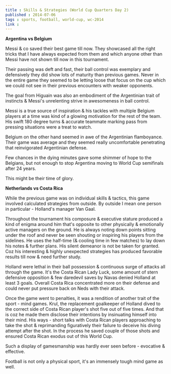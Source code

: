```yaml
---
title : Skills & Strategies (World Cup Quarters Day 2)
published : 2014-07-06
tags : sports, football, world-cup, wc-2014
link :
---
```


__Argentina vs Belgium__

Messi & co saved their best game till now. They showcased all the right tricks that I have always expected from them and which anyone other than Messi have not shown till now in this tournament.

Their passing was deft and fast, their ball control was exemplary and defensively they did show lots of maturity than previous games. Never in the entire game they seemed to be letting loose that focus on the cup which we could not see in their previous encounters with weaker opponents.

The goal from Higuain was also an embodiment of the Argentinian trait of instincts & Messi's unrelenting strive in awesomeness in ball control.

Messi is a true source of inspiration & his tackles with multiple Belgium players at a time was kind of a glowing motivation for the rest of the team. His swift 180 degree turns & accurate teammate marking pass from pressing situations were a treat to watch.

Belgium on the other hand seemed in awe of the Argentinian flamboyance. Their game was average and they seemed really uncomfortable penetrating that reinvigorated Argentinian defense.

Few chances in the dying minutes gave some shimmer of hope to the Belgians, but not enough to stop Argentina moving to World Cup semifinals after 24 years.

This might be their time of glory.

__Netherlands vs Costa Rica__

While the previous game was on individual skills & tactics, this game involved calculated strategies from outside. By outside I mean one person in particular - Holland's manager Van Gaal.

Throughout the tournament his composure & executive stature produced a kind of enigma around him that's  opposite to other physically & emotionally active managers on the ground. He is always noting down points sitting under the roof and never be seen shouting or inspiring his players from the sidelines. He uses the half-time (& cooling time in few matches) to lay down his notes & further plans. His silent demeanor is not be taken for granted. Coz his interesting & highly unexpected strategies has produced favorable results till now & need further study.

Holland were lethal in their ball possession & continuous surge of attacks  all through the game. It's the Costa Rican Lady Luck,  some amount of stern defensive opposition & few daredevil saves by Navas denied Holland at least 3 goals. Overall Costa Rica concentrated more on their defense and could never put pressure back on Neds with their attack.

Once the game went to penalties, it was a rendition of another trait of the sport - mind games. Krul, the replacement goalkeeper of Holland dived to the correct side of Costa Rican player's shot five out of five times. And that is coz he made them disclose their intentions by insinuating himself into their mind. His ways - short talks with Costa Rican players approaching to take the shot & reprimanding figuratively their failure to deceive his diving attempt after the shot. In the process he saved couple of those shots and ensured Costa Rican exodus out of this World Cup.

Such a display of gamesmanship was hardly ever seen before - evocative & effective.

Football is not only a physical sport, it's an immensely tough mind game as well.
